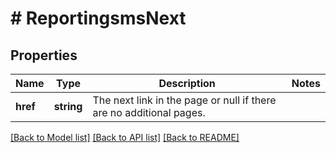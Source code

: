 # # ReportingsmsNext

## Properties

Name | Type | Description | Notes
------------ | ------------- | ------------- | -------------
**href** | **string** | The next link in the page or null if there are no additional pages. |

[[Back to Model list]](../../README.md#models) [[Back to API list]](../../README.md#endpoints) [[Back to README]](../../README.md)
